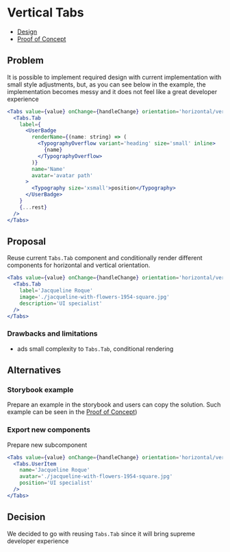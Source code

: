 # Vertical Tabs

- [Design](https://www.figma.com/file/5SCTOPrCDcHuk5We091GBn/Product-Library)
- [Proof of Concept](https://picasso.toptal.net/fx-3220-vertical-tabs/?path=/story/layout-tabs--tabs#vertical-with-users)

## Problem

It is possible to implement required design with current implementation with small style adjustments, but, as you can see below in the example, the implementation becomes messy and it does not feel like a great developer experience

```jsx
<Tabs value={value} onChange={handleChange} orientation='horizontal/vertical'>
  <Tabs.Tab
    label={
      <UserBadge
        renderName={(name: string) => (
          <TypographyOverflow variant='heading' size='small' inline>
            {name}
          </TypographyOverflow>
        )}
        name='Name'
        avatar='avatar path'
      >
        <Typography size='xsmall'>position</Typography>
      </UserBadge>
    }
    {...rest}
  />
</Tabs>
```

## Proposal

Reuse current `Tabs.Tab` component and conditionally render different components for horizontal and vertical orientation.

```jsx
<Tabs value={value} onChange={handleChange} orientation='horizontal/vertical'>
  <Tabs.Tab
    label='Jacqueline Roque'
    image='./jacqueline-with-flowers-1954-square.jpg'
    description='UI specialist'
  />
</Tabs>
```

### Drawbacks and limitations

- ads small complexity to `Tabs.Tab`, conditional rendering

## Alternatives

### Storybook example

Prepare an example in the storybook and users can copy the solution. Such example can be seen in the [Proof of Concept](https://picasso.toptal.net/fx-3220-vertical-tabs/?path=/story/layout-tabs--tabs#vertical-with-users))

### Export new components

Prepare new subcomponent

```jsx
<Tabs value={value} onChange={handleChange} orientation='horizontal/vertical'>
  <Tabs.UserItem
    name='Jacqueline Roque'
    avatar='./jacqueline-with-flowers-1954-square.jpg'
    position='UI specialist'
  />
</Tabs>
```

## Decision

We decided to go with reusing `Tabs.Tab` since it will bring supreme developer experience
